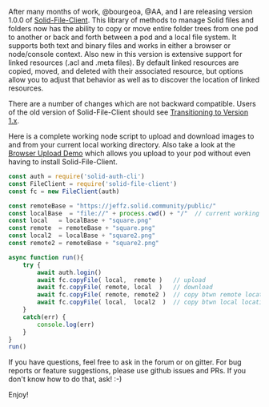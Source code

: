 After many months of work, @bourgeoa, @AA, and I are releasing version 1.0.0 of [Solid-File-Client]().  This library of methods to manage Solid files and folders now has the ability to copy or move entire folder trees from one pod to another or back and forth between a pod and a local file system.  It supports both text and binary files and works in either a browser or node/console context.  Also new in this version is extensive support for linked resources (.acl and .meta files). By default linked resources are copied, moved, and deleted with their associated resource, but options allow you to adjust that behavior as well as to discover the location of linked resources.

There are a number of changes which are not backward compatible.  Users of the old version of Solid-File-Client should see [Transitioning to Version 1.x](https://github.com/jeff-zucker/solid-file-client/blob/master/docs/transition-to-v.1.md).

Here is a complete working node script to upload and download images to and from your current local working directory.  Also take a look at the [Browser Upload Demo](https://jeff-zucker.github.io/solid-file-client/docs/examples/) which allows you upload to your pod without even having to install Solid-File-Client.
```javascript
const auth = require('solid-auth-cli') 
const FileClient = require('solid-file-client')
const fc = new FileClient(auth)

const remoteBase = "https://jeffz.solid.community/public/"
const localBase  = "file://" + process.cwd() + "/"  // current working folder
const local   = localBase + "square.png"
const remote  = remoteBase + "square.png"
const local2  = localBase + "square2.png"
const remote2 = remoteBase + "square2.png"

async function run(){
    try {
        await auth.login()
        await fc.copyFile( local,  remote )   // upload
        await fc.copyFile( remote, local  )   // download
        await fc.copyFile( remote, remote2 )  // copy btwn remote locations
        await fc.copyFile( local,  local2  )  // copy btwn local locations
    }
    catch(err) {
        console.log(err)
    }
}
run()
```
If you have questions, feel free to ask in the forum or on gitter.  For bug reports or feature suggestions, please use github issues and PRs.  If you don't know how to do that, ask!  :-)

Enjoy!    
